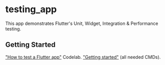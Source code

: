 # testing_app

This app demonstrates Flutter's Unit, Widget, Integration & Performance testing.

## Getting Started

["How to test a Flutter app"](https://codelabs.developers.google.com/codelabs/flutter-app-testing/#0) Codelab.
["Getting started"](https://codelabs.developers.google.com/codelabs/flutter-app-testing/#2) (all needed CMDs).
